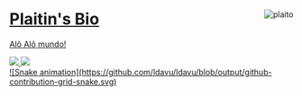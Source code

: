 <div>
  <a href="https://github.com/Palitin">
    <img align="right" alt="plaito" src="https://cdn.discordapp.com/emojis/859088644942069790.gif?v=1">
    <h1> Plaitin's Bio </h1>
</div>
<div>
  <p>Alô Alô mundo!</p>
  <img height="180em" src="https://github-readme-stats.vercel.app/api/top-langs/?username=Palitin&layout=compact&langs_count=7&theme=cobalt"/>
  <img height="180em" src="https://github-readme-stats.vercel.app/api?username=Palitin&show_icons=true&theme=cobalt&include_all_commits=true&count_private=true"/>
</div>
<div>
    ![Snake animation](https://github.com/ldavu/ldavu/blob/output/github-contribution-grid-snake.svg)
</div>
